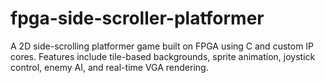 # fpga-side-scroller-platformer
A 2D side-scrolling platformer game built on FPGA using C and custom IP cores. Features include tile-based backgrounds, sprite animation, joystick control, enemy AI, and real-time VGA rendering.
